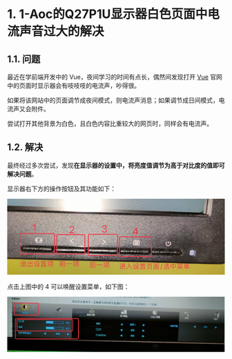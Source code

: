 # 1. 1-Aoc的Q27P1U显示器白色页面中电流声音过大的解决

## 1.1. 问题

最近在学前端开发中的 Vue，夜间学习的时间有点长，偶然间发现打开 [Vue](https://cn.vuejs.org/guide/introduction.html) 官网中的页面时显示器会有吱吱吱的电流声，吵得很。

如果将该网站中的页面调节成夜间模式，则电流声消息；如果调节成日间模式，电流声又会附件。

尝试打开其他背景为白色，且白色内容比重较大的网页时，同样会有电流声。

## 1.2. 解决

最终经过多次尝试，发现**在显示器的设置中，将亮度值调节为高于对比度的值即可解决问题**。

显示器右下方的操作按钮及其功能如下：

![](pics/20221108213220393_95014113.png)

点击上图中的 4 可以唤醒设置菜单，如下图：

![](pics/20221108213509946_1321847470.png)
